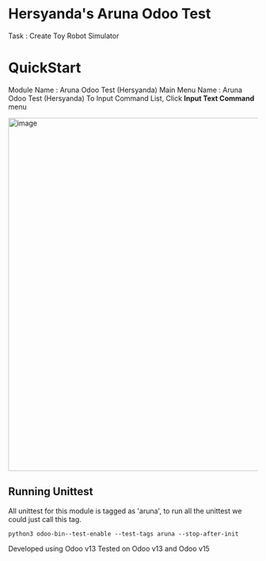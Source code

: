 # Hersyanda's Aruna Odoo Test

Task : Create Toy Robot Simulator

# QuickStart

Module Name : Aruna Odoo Test (Hersyanda)
Main Menu Name : Aruna Odoo Test (Hersyanda)
To Input Command List, Click **Input Text Command** menu

<img width="712" alt="image" src="https://user-images.githubusercontent.com/49233604/223101971-46684369-d911-483b-a63c-560a5a126d2e.png">



## Running Unittest
All unittest for this module is tagged as 'aruna', to run all the unittest we could just call this tag.

    python3 odoo-bin--test-enable --test-tags aruna --stop-after-init

Developed using Odoo v13
Tested on Odoo v13 and Odoo v15
